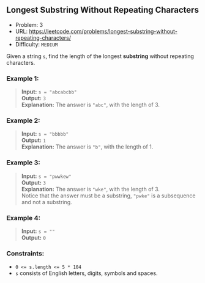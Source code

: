 ## Longest Substring Without Repeating Characters

- Problem: 3
- URL: https://leetcode.com/problems/longest-substring-without-repeating-characters/
- Difficulty: `MEDIUM`

Given a string `s`, find the length of the longest **substring** without repeating characters.

### Example 1:

> **Input:** `s = "abcabcbb"`  
> **Output:** `3`  
> **Explanation:** The answer is `"abc"`, with the length of 3.

### Example 2:

> **Input:** `s = "bbbbb"`  
> **Output:** `1`  
> **Explanation:** The answer is `"b"`, with the length of 1.

### Example 3:

> **Input:** `s = "pwwkew"`  
> **Output:** `3`  
> **Explanation:** The answer is `"wke"`, with the length of 3.  
> Notice that the answer must be a substring, `"pwke"` is a subsequence and not a substring.

### Example 4:

> **Input:** `s = ""`  
> **Output:** `0`

### Constraints:

- `0 <= s.length <= 5 * 104`
- `s` consists of English letters, digits, symbols and spaces.
